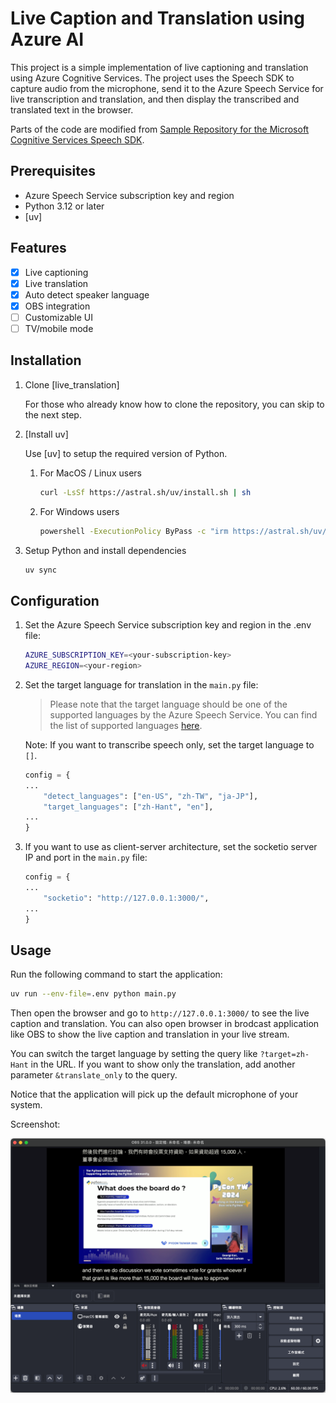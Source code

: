 # Live Caption and Translation using Azure AI

This project is a simple implementation of live captioning and translation using Azure Cognitive Services. The project uses the Speech SDK to capture audio from the microphone, send it to the Azure Speech Service for live transcription and translation, and then display the transcribed and translated text in the browser.

Parts of the code are modified from [Sample Repository for the Microsoft Cognitive Services Speech SDK](https://github.com/Azure-Samples/cognitive-services-speech-sdk).

## Prerequisites

- Azure Speech Service subscription key and region
- Python 3.12 or later
- [uv]

## Features

- [x] Live captioning
- [x] Live translation
- [x] Auto detect speaker language
- [x] OBS integration
- [ ] Customizable UI
- [ ] TV/mobile mode

## Installation

1. Clone [live_translation]

    For those who already know how to clone the repository, you can skip to the next step.

2. [Install uv]

    Use [uv] to setup the required version of Python.

    1. For MacOS / Linux users

        ```bash
        curl -LsSf https://astral.sh/uv/install.sh | sh
        ```

    2. For Windows users

        ```bash
        powershell -ExecutionPolicy ByPass -c "irm https://astral.sh/uv/install.ps1 | iex"
        ```

3. Setup Python and install dependencies

    ```bash
    uv sync
    ```

## Configuration

1. Set the Azure Speech Service subscription key and region in the .env file:

    ```bash
    AZURE_SUBSCRIPTION_KEY=<your-subscription-key>
    AZURE_REGION=<your-region>
    ```

2. Set the target language for translation in the `main.py` file:
    > Please note that the target language should be one of the supported languages by the Azure Speech Service. You can find the list of supported languages [here](https://docs.microsoft.com/en-us/azure/cognitive-services/speech-service/language-support).

    Note: If you want to transcribe speech only, set the target language to `[]`.

    ```python
    config = {
    ...
        "detect_languages": ["en-US", "zh-TW", "ja-JP"],
        "target_languages": ["zh-Hant", "en"],
    ...
    }
    ```

3. If you want to use as client-server architecture, set the socketio server IP and port in the `main.py` file:

    ```python
    config = {
    ...
        "socketio": "http://127.0.0.1:3000/",
    ...
    }
    ```

## Usage

Run the following command to start the application:

```bash
uv run --env-file=.env python main.py 
```

Then open the browser and go to `http://127.0.0.1:3000/` to see the live caption and translation. You can also open browser in brodcast application like OBS to show the live caption and translation in your live stream.

You can switch the target language by setting the query like `?target=zh-Hant` in the URL. If you want to show only the translation, add another parameter `&translate_only` to the query.

Notice that the application will pick up the default microphone of your system.

Screenshot:

![](./static/SCR-20250217-nkdp.png)